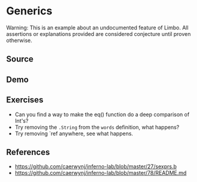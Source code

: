 # Generics



Warning: This is an example about an undocumented feature of Limbo. All assertions or explanations provided are considered conjecture until proven otherwise. 

## Source

###

## Demo

## Exercises

- Can you find a way to make the eq() function do a deep comparison of Int's?
- Try removing the `.String` from the `words` definition, what happens?
- Try removing `ref anywhere, see what happens.

## References

- https://github.com/caerwynj/inferno-lab/blob/master/27/sexprs.b
- https://github.com/caerwynj/inferno-lab/blob/master/78/README.md
